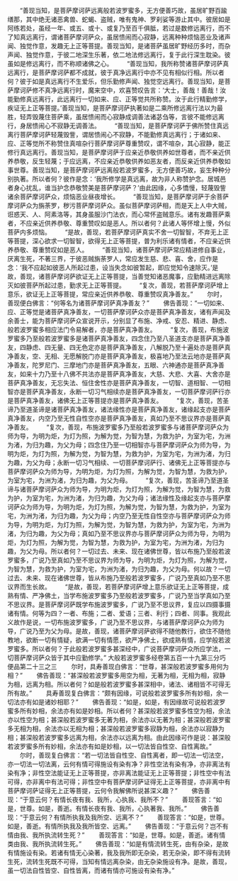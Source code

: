 <!-- { "loadSidebar": true } -->
　　“善现当知，是菩萨摩诃萨远离般若波罗蜜多，无方便善巧故，虽居旷野百踰缮那，其中绝无诸恶禽兽、蛇蝎、盗贼，唯有鬼神、罗刹娑等游止其中。彼居如是阿练若处，虽经一年、或五、或十、或复乃至百千俱胝，若过是数修远离行，而不了知真远离行，谓诸菩萨摩诃萨众，虽居愦闹而心寂静，远离种种烦恼恶业及诸声闻、独觉作意，发趣无上正等菩提。善现当知，是诸菩萨虽居旷野经历多时，而杂声闻、独觉作意，于彼二地深生乐著，依二地法修远离行，复于此行深生耽染。彼虽如是修远离行，而不称顺诸佛之心。
　　“善现当知，我所称赞诸菩萨摩诃萨真远离行，是菩萨摩诃萨都不成就，彼于真净远离行中亦不见有相似行相。所以者何？彼于如是真远离行不生爱乐，但乐勤修声闻、独觉空远离行。善现当知，是菩萨摩诃萨修不真净远离行时，魔来空中，欢喜赞叹告言：‘大士，善哉！善哉！汝能勤修真远离行，此远离行一切如来、应、正等觉共所称赞。汝于此行精勤修学，疾证无上正等菩提。’善现当知，是菩萨摩诃萨执著如是二乘所修远离行法以为最胜，轻弄毁蔑住菩萨乘，虽居愦闹而心寂静成调善法诸苾刍等，言彼不能修远离行，身居愦闹心不寂静无调善法。
　　“善现当知，是菩萨摩诃萨于佛所赞住真远离行菩萨摩诃萨轻蔑毁訾，谓居愦闹心不寂静，不能勤修真远离行；于诸如来、应、正等觉所不称赞住真喧杂行菩萨摩诃萨尊重赞叹，谓不喧杂，其心寂静，能正修行真远离行。善现当知，是菩萨摩诃萨于应亲近恭敬供养如世尊者，而不亲近供养恭敬，反生轻蔑；于应远离，不应亲近恭敬供养如恶友者，而反亲近供养恭敬如事世尊。善现当知，是菩萨摩诃萨远离般若波罗蜜多，无方便善巧故，妄生种种分别执著。所以者何？彼作是念：‘我所修学是真远离，故为非人称赞护念。居城邑者身心扰乱，谁当护念恭敬赞美是菩萨摩诃萨？’由此因缘，心多憍慢，轻蔑毁訾诸余菩萨摩诃萨众，烦恼恶业昼夜增长。
　　“善现当知，是菩萨摩诃萨于余菩萨摩诃萨众为旃荼罗，秽污菩萨摩诃萨众。虽似菩萨摩诃萨相，而是天上人中大贼，诳惑天、人、阿素洛等，其身虽服沙门法衣，而心常怀盗贼意乐。诸有发趣菩萨乘者，不应亲近供养恭敬、尊重赞叹如是恶人。所以者何？此诸人等怀增上慢，外似菩萨内多烦恼。
　　“是故，善现，若菩萨摩诃萨真实不舍一切智智，不弃无上正等菩提，深心欲求一切智智，欲得无上正等菩提，普为利乐诸有情者，不应亲近供养恭敬、尊重赞叹如是恶人。
　　“善现当知，诸菩萨摩诃萨常应精进修自事业，厌离生死，不著三界，于彼恶贼旃荼罗人，常应发生慈、悲、喜、舍，应作是念：‘我不应起如彼恶人所起过患，设当失念如彼暂起，即应觉知令速除灭。’是故，善现，诸菩萨摩诃萨欲证无上正等菩提，当善觉知诸恶魔事，应勤精进远离除灭如彼菩萨所起过患，勤求无上正等菩提。
　　“复次，善现，若菩萨摩诃萨增上意乐，欲证无上正等菩提，常应亲近供养恭敬、尊重赞叹真净善友。”
　　尔时，善现便白佛言：“何等名为诸菩萨摩诃萨真净善友？”
　　佛告善现：“一切如来、应、正等觉是诸菩萨真净善友，一切菩萨摩诃萨众亦是菩萨真净善友，诸有声闻及余善士，能为菩萨摩诃萨众宣说开示，分别显了布施、净戒、安忍、精进、静虑、般若波罗蜜多相应法门令易解者，亦是菩萨真净善友。
　　“复次，善现，布施波罗蜜多乃至般若波罗蜜多是诸菩萨真净善友，四念住乃至八圣道支亦是菩萨真净善友，四静虑、四无量、四无色定亦是菩萨真净善友，八解脱乃至十遍处亦是菩萨真净善友，空、无相、无愿解脱门亦是菩萨真净善友，极喜地乃至法云地亦是菩萨真净善友，陀罗尼门、三摩地门亦是菩萨真净善友，五眼、六神通亦是菩萨真净善友，如来十力乃至十八佛不共法亦是菩萨真净善友，大慈、大悲、大喜、大舍亦是菩萨真净善友，无忘失法、恒住舍性亦是菩萨真净善友，一切智、道相智、一切相智亦是菩萨真净善友，永断一切习气相续亦是菩萨真净善友，一切菩萨摩诃萨行亦是菩萨真净善友，诸佛无上正等菩提亦是菩萨真净善友。
　　“复次，善现，苦圣谛乃至道圣谛是诸菩萨真净善友，诸法缘性亦是菩萨真净善友，诸缘起支亦是菩萨真净善友，内空乃至无性自性空亦是菩萨真净善友，真如乃至不思议界亦是菩萨真净善友。
　　“复次，善现，布施波罗蜜多乃至般若波罗蜜多与诸菩萨摩诃萨众为师为导，为明为炬，为灯为照，为解为觉，为智为慧，为救为护，为室为宅，为洲为渚，为归为趣，为父为母；四念住乃至一切相智亦与菩萨摩诃萨众为师为导，为明为炬，为灯为照，为解为觉，为智为慧，为救为护，为室为宅，为洲为渚，为归为趣，为父为母；永断一切习气相续、一切菩萨摩诃萨行、诸佛无上正等菩提亦与菩萨摩诃萨众为师为导，为明为炬，为灯为照，为解为觉，为智为慧，为救为护，为室为宅，为洲为渚，为归为趣，为父为母。
　　“复次，善现，苦圣谛乃至道圣谛与诸菩萨摩诃萨众为师为导，为明为炬，为灯为照，为解为觉，为智为慧，为救为护，为室为宅，为洲为渚，为归为趣，为父为母；诸法缘性及缘起支亦与菩萨摩诃萨众为师为导，为明为炬，为灯为照，为解为觉，为智为慧，为救为护，为室为宅，为洲为渚，为归为趣，为父为母；内空乃至无性自性空亦与菩萨摩诃萨众为师为导，为明为炬，为灯为照，为解为觉，为智为慧，为救为护，为室为宅，为洲为渚，为归为趣，为父为母；真如乃至不思议界亦与菩萨摩诃萨众为师为导，为明为炬，为灯为照，为解为觉，为智为慧，为救为护，为室为宅，为洲为渚，为归为趣，为父为母。所以者何？一切过去、未来、现在诸佛世尊，皆以布施乃至般若波罗蜜多，广说乃至真如乃至不思议界为师为导，为明为炬，为灯为照，为解为觉，为智为慧，为救为护，为室为宅，为洲为渚，为归为趣，为父为母。何以故？一切过去、未来、现在诸佛世尊，皆从布施乃至般若波罗蜜多，广说乃至真如乃至不思议界而生长故。
　　“是故，善现，若菩萨摩诃萨增上意乐欲证无上正等菩提，成熟有情、严净佛土，当学布施波罗蜜多乃至般若波罗蜜多，广说乃至当学真如乃至不思议界。是菩萨摩诃萨既学布施波罗蜜多，广说乃至不思议界，复应以四摄事摄诸有情。何等为四？一者、布施；二者、爱语；三者、利行；四者、同事。我观此义故作是说，一切布施波罗蜜多，广说乃至不思议界，与诸菩萨摩诃萨众为师为导，广说乃至为父为母。是故，善现，诸菩萨摩诃萨欲得不随他教行，欲住不随他教地，欲断一切有情疑，欲满一切有情愿，欲严净佛土，欲成熟有情，应学般若波罗蜜多。所以者何？于此般若波罗蜜多甚深经中，广说菩萨摩诃萨众所应学法，一切菩萨摩诃萨众皆于其中应勤修学。”
大般若波罗蜜多经卷第五百一十九第三分巧便品第二十三之三
　　尔时，具寿善现白佛言：“世尊，甚深般若波罗蜜多用何为相？”
　　佛告善现：“甚深般若波罗蜜多用空为相，无著为相，无相为相，寂静为相，远离为相。所以者何？如是般若波罗蜜多甚深相中，诸法、诸相皆不可得无所有故。”
　　具寿善现复白佛言：“颇有因缘，可说般若波罗蜜多所有妙相，余一切法亦有如是诸妙相耶？”
　　佛告善现：“如是，如是，有因缘故可说般若波罗蜜多所有妙相，余法亦有如是妙相。所以者何？甚深般若波罗蜜多性空为相，余法亦以性空为相；甚深般若波罗蜜多无著为相，余法亦以无著为相；甚深般若波罗蜜多无相为相，余法亦以无相为相；甚深般若波罗蜜多寂静为相，余法亦以寂静为相；甚深般若波罗蜜多远离为相，余法亦以远离为相。由此因缘可作是说：甚深般若波罗蜜多所有妙相，余法亦有如是妙相，以一切法皆自性空、自性离故。”
　　尔时，善现复白佛言：“若一切法皆自性空、自性离者，即一切法一切法空，亦一切法一切法离，云何有情可得施设有染有净？非性空法有染有净，亦非离法有染有净；非性空法能证无上正等菩提，亦非离法能证无上正等菩提；非性空中有法可得，亦非离中有法可得；非性空中有菩萨摩诃萨证得无上正等菩提，亦非离中有菩萨摩诃萨证得无上正等菩提，云何令我解佛所说甚深义趣？”
　　佛告善现：“于意云何？有情长夜有我、我所，心执我、我所不？”
　　善现答言：“如是，世尊。如是，善逝。有情长夜有我、我所，心执著我、我所。”
　　佛告善现：“于意云何？有情所执我及我所空、远离不？”
　　善现答言：“如是，世尊。如是，善逝。有情所执我及我所皆空、远离。”
　　佛告善现：“于意云何？岂不有情由我、我所执流转生死？”
　　善现答言：“如是，世尊。如是，善逝。诸有情类由我、我所执流转生死。”
　　佛告善现：“如是有情流转生死，由有杂染，是故有情施设有染。若诸有情无心染著，我及我所即无杂染，若无杂染，即不得有流转生死，流转生死既不可得，当知有情远离杂染，由无杂染施设有净。是故，善现，虽一切法自性皆空、自性皆离，而诸有情亦可施设有染有净。”
